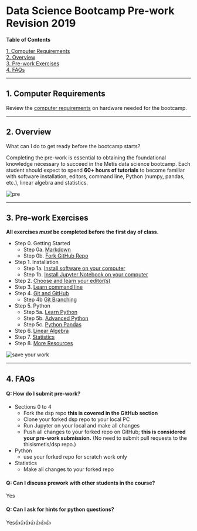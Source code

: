 # Data Science Bootcamp Pre-work Revision 2019

**Table of Contents**

[1. Computer Requirements](#section-a)  
[2. Overview](#section-b)  
[3. Pre-work Exercises](#section-c)  
[4. FAQs](#section-d)  

---

## <a name="section-a"></a>1.  Computer Requirements

Review the [computer requirements](resources/computer_requirements.md) on hardware needed for the bootcamp.  

---

## <a name="section-b"></a>2.  Overview

What can I do to get ready before the bootcamp starts?

Completing the pre-work is essential to obtaining the foundational knowledge necessary to succeed in the Metis data science bootcamp.  Each student should expect to spend **60+ hours of tutorials** to become familiar with software installation, editors, command line, Python (numpy, pandas, etc.), linear algebra and statistics.  

![pre](img/prep2.png)  

---

## <a name="section-c"></a>3.  Pre-work Exercises

**All exercises _must_ be completed before the first day of class.**

- Step 0.  Getting Started
    - Step 0a. [Markdown](lessons/markdown) 
    - Step 0b. [Fork GitHub Repo](lessons/git_fork)
- Step 1.  Installation  
    - Step 1a. [Install software on your computer](lessons/install)  
    - Step 1b. [Install Jupyter Notebook on your computer](lessons/install_jupyter)  
- Step 2. [Choose and learn your editor(s)](lessons/editors)
- Step 3. [Learn command line](lessons/command_line)  
- Step 4. [Git and GitHub](lessons/git_intro)
    - Step 4b [Git Branching](lessons/git_branches)
- Step 5. Python  
    - Step 5a. [Learn Python](lessons/python_intro)  
    - Step 5b. [Advanced Python](lessons/python_advanced)  
    - Step 5c. [Python Pandas](lessons/pandas_intro)  
- Step 6. [Linear Algebra](lessons/linear_algebra)
- Step 7. [Statistics](lessons/statistics)
- Step 8. [More Resources](lessons/more_resources)

![save your work](img/save_your_work.png)

---

## <a name="section-d"></a>4.  FAQs

#### Q:  How do I submit pre-work?  
* Sections 0 to 4
  * Fork the dsp repo **this is covered in the GitHub section**
  * Clone your forked dsp repo to your local PC 
  * Run Jupyter on your local and make all changes
  * Push all changes to your forked repo on GitHub; **this is considered your pre-work submission.**  (No need to submit pull requests to the thisismetis/dsp repo.)
* Python
  * use your forked repo for scratch work only
* Statistics
  * Make all changes to your forked repo

#### Q:  Can I discuss prework with other students in the course?
Yes

#### Q:  Can I ask for hints for python questions?
Yes👍👍👍👍👍👍👍
